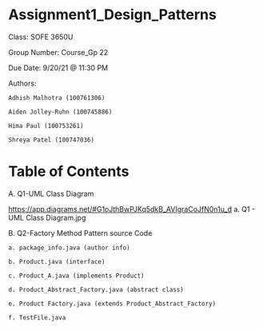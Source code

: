 # Assignment1_Design_Patterns
Class: SOFE 3650U

Group Number: Course_Gp 22

Due Date: 9/20/21 @ 11:30 PM

Authors: 

	Adhish Malhotra (100761306)

	Aiden Jolley-Ruhn (100745886)
	 
	Hima Paul (100753261) 
	 
	Shreya Patel (100747036)
         
# Table of Contents
A. Q1-UML Class Diagram 

https://app.diagrams.net/#G1oJthBwPJKq5dkB_AVIgraCoJfN0n1u_d
    a. Q1 - UML Class Diagram.jpg
    
B. Q2-Factory Method Pattern source Code

    a. package_info.java (author info)
    
    b. Product.java (interface)
    
    c. Product_A.java (implements Product)
    
    d. Product_Abstract_Factory.java (abstract class)
    
    e. Product Factory.java (extends Product_Abstract_Factory)
    
    f. TestFile.java
